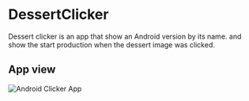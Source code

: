 # DessertClicker
Dessert clicker is an app that show an Android version by its name. and show the start production when the dessert image was clicked. 


## App view
![Android Clicker App](https://user-images.githubusercontent.com/30973696/89246725-5aecb480-d63e-11ea-8300-a10e74a1943c.jpg)

